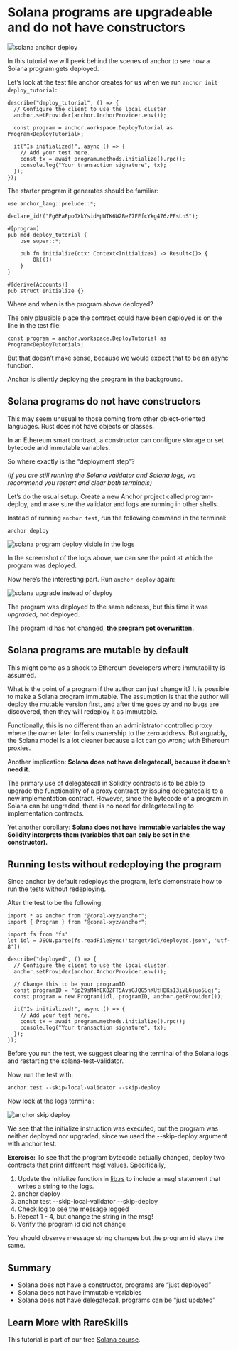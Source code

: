 # Solana programs are upgradeable and do not have constructors

![solana anchor deploy](https://static.wixstatic.com/media/935a00_6f744496166444cbbd0621def8ead449~mv2.jpg/v1/fill/w_740,h_416,al_c,q_80,usm_0.66_1.00_0.01,enc_auto/935a00_6f744496166444cbbd0621def8ead449~mv2.jpg)

In this tutorial we will peek behind the scenes of anchor to see how a Solana program gets deployed.

Let’s look at the test file anchor creates for us when we run `anchor init deploy_tutorial`:

```
describe("deploy_tutorial", () => {
  // Configure the client to use the local cluster.
  anchor.setProvider(anchor.AnchorProvider.env());

  const program = anchor.workspace.DeployTutorial as Program<DeployTutorial>;

  it("Is initialized!", async () => {
    // Add your test here.
    const tx = await program.methods.initialize().rpc();
    console.log("Your transaction signature", tx);
  });
});
```

The starter program it generates should be familiar:

```
use anchor_lang::prelude::*;

declare_id!("Fg6PaFpoGXkYsidMpWTK6W2BeZ7FEfcYkg476zPFsLnS");

#[program]
pub mod deploy_tutorial {
    use super::*;

    pub fn initialize(ctx: Context<Initialize>) -> Result<()> {
        Ok(())
    }
}

#[derive(Accounts)]
pub struct Initialize {}
```

Where and when is the program above deployed?

The only plausible place the contract could have been deployed is on the line in the test file:

```
const program = anchor.workspace.DeployTutorial as Program<DeployTutorial>;
```

But that doesn’t make sense, because we would expect that to be an async function.

Anchor is silently deploying the program in the background.

## **Solana programs do not have constructors**

This may seem unusual to those coming from other object-oriented languages. Rust does not have objects or classes.

In an Ethereum smart contract, a constructor can configure storage or set bytecode and immutable variables.

So where exactly is the “deployment step”?

(*If you are still running the Solana validator and Solana logs, we recommend you restart and clear both terminals)*

Let’s do the usual setup. Create a new Anchor project called program-deploy, and make sure the validator and logs are running in other shells.

Instead of running `anchor test`, run the following command in the terminal:

```
anchor deploy
```

![solana program deploy visible in the logs](https://static.wixstatic.com/media/935a00_fb4d75f1016144a3bc2e2706c27736f0~mv2.png/v1/fill/w_740,h_212,al_c,q_85,usm_0.66_1.00_0.01,enc_auto/935a00_fb4d75f1016144a3bc2e2706c27736f0~mv2.png)

In the screenshot of the logs above, we can see the point at which the program was deployed.

Now here’s the interesting part. Run `anchor deploy` again:

![solana upgrade instead of deploy](https://static.wixstatic.com/media/935a00_95bc7ab0a8de400aac1f11e47471b748~mv2.png/v1/fill/w_740,h_148,al_c,q_85,usm_0.66_1.00_0.01,enc_auto/935a00_95bc7ab0a8de400aac1f11e47471b748~mv2.png)

The program was deployed to the same address, but this time it was *upgraded*, not deployed.

The program id has not changed, **the program got overwritten.**

## **Solana programs are mutable by default**

This might come as a shock to Ethereum developers where immutability is assumed.

What is the point of a program if the author can just change it? It is possible to make a Solana program immutable. The assumption is that the author will deploy the mutable version first, and after time goes by and no bugs are discovered, then they will redeploy it as immutable.

Functionally, this is no different than an administrator controlled proxy where the owner later forfeits ownership to the zero address. But arguably, the Solana model is a lot cleaner because a lot can go wrong with Ethereum proxies.

Another implication: **Solana does not have delegatecall, because it doesn’t need it.**

The primary use of delegatecall in Solidity contracts is to be able to upgrade the functionality of a proxy contract by issuing delegatecalls to a new implementation contract. However, since the bytecode of a program in Solana can be upgraded, there is no need for delegatecalling to implementation contracts.

Yet another corollary: **Solana does not have immutable variables the way Solidity interprets them (variables that can only be set in the constructor).**

## Running tests without redeploying the program

Since anchor by default redeploys the program, let's demonstrate how to run the tests without redeploying.

Alter the test to be the following:

```
import * as anchor from "@coral-xyz/anchor";
import { Program } from "@coral-xyz/anchor";

import fs from 'fs'
let idl = JSON.parse(fs.readFileSync('target/idl/deployed.json', 'utf-8'))

describe("deployed", () => {
  // Configure the client to use the local cluster.
  anchor.setProvider(anchor.AnchorProvider.env());

  // Change this to be your programID
  const programID = "6p29sM4hEK8ZFT5AvsGJQG5nKUtHBKs13iVL6juo5Uqj";
  const program = new Program(idl, programID, anchor.getProvider());

  it("Is initialized!", async () => {
    // Add your test here.
    const tx = await program.methods.initialize().rpc();
    console.log("Your transaction signature", tx);
  });
});
```

Before you run the test, we suggest clearing the terminal of the Solana logs and restarting the solana-test-validator.

Now, run the test with:

```
anchor test --skip-local-validator --skip-deploy
```

Now look at the logs terminal:

![anchor skip deploy](https://static.wixstatic.com/media/935a00_177b1f145f08486d94416f73f502c14e~mv2.png/v1/fill/w_740,h_194,al_c,q_85,usm_0.66_1.00_0.01,enc_auto/935a00_177b1f145f08486d94416f73f502c14e~mv2.png)

We see that the initialize instruction was executed, but the program was neither deployed nor upgraded, since we used the --skip-deploy argument with anchor test.

**Exercise:** To see that the program bytecode actually changed, deploy two contracts that print different msg! values. Specifically,

1. Update the initialize function in [lib.rs](http://lib.rs/) to include a msg! statement that writes a string to the logs.
2. anchor deploy
3. anchor test --skip-local-validator --skip-deploy
4. Check log to see the message logged
5. Repeat 1 - 4, but change the string in the msg!
6. Verify the program id did not change

You should observe message string changes but the program id stays the same.

## Summary

- Solana does not have a constructor, programs are “just deployed”
- Solana does not have immutable variables
- Solana does not have delegatecall, programs can be “just updated”

## Learn More with RareSkills

This tutorial is part of our free [Solana course](https://www.rareskills.io/solana-tutorial).